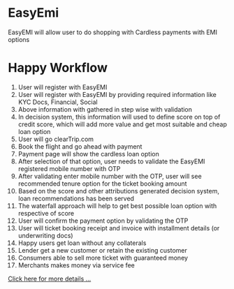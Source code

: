 # EasyEmi
EasyEMI will allow user to do shopping with Cardless payments with EMI options

# Happy Workflow
1. User will register with EasyEMI
  1. User will register with EasyEMI by providing required information like KYC Docs, Financial, Social
  2. Above information with gathered in step wise with validation
  3. In decision system, this information will used to define score on top of credit score, which will add more value and get most suitable and cheap loan option 
2. User will go clearTrip.com
3. Book the flight and go ahead with payment
4. Payment page will show the cardless loan option
5. After selection of that option, user needs to validate the EasyEMI registered mobile number with OTP
6. After validating enter mobile number with the OTP, user will see recommended tenure option for the ticket booking amount
  1. Based on the score and other attributions generated decision system, loan recommendations has been served
  2. The waterfall approach will help to get best possible loan option with respective of score
7. User will confirm the payment option by validating the OTP
8. User will ticket booking receipt and invoice with installment details (or underwriting docs)  
9. Happy users get loan without any collaterals 
10. Lender get a new customer or retain the existing customer
11. Consumers able to sell more ticket with guaranteed money
12. Merchants makes money via service fee

[Click here for more details ...](https://github.com/bkvaiude/easyemi/blob/main/Happy%20Workflow.docx "Checkout the full architecture!")

